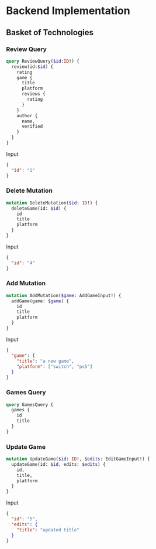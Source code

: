 # Backend Implementation

## Basket of Technologies

### Review Query

```graphql
query ReviewQuery($id:ID!) {
  review(id:$id) {
    rating
    game {
      title
      platform
      reviews {
        rating
      }
    }
    author {
      name,
      verified
    }
  }
}
```
Input
```json
{
  "id": "1"
}
```

### Delete Mutation

```graphql
mutation DeleteMutation($id: ID!) {
  deleteGame(id: $id) {
    id
    title
    platform
  }
}
```
Input
```json
{
  "id": "4"
}
```
### Add Mutation
```graphql
mutation AddMutation($game: AddGameInput!) {
  addGame(game: $game) {
    id
    title
    platform
  }
}
```
Input
```json
{
  "game": {
    "title": "a new game",
    "platform": ["switch", "ps5"]
  }
}
```
### Games Query
```graphql
query GamesQuery {
  games {
    id
    title
  }
}
```
### Update Game

```graphql
mutation UpdateGame($id: ID!, $edits: EditGameInput!) {
  updateGame(id: $id, edits: $edits) {
    id,
    title,
    platform
  }
}
```
Input
```json
{
  "id": "5",
  "edits": {
    "title": "updated title"
  }
}
```
